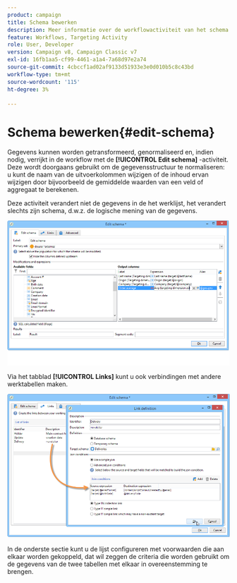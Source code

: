 ```yaml
---
product: campaign
title: Schema bewerken
description: Meer informatie over de workflowactiviteit van het schema bewerken
feature: Workflows, Targeting Activity
role: User, Developer
version: Campaign v8, Campaign Classic v7
exl-id: 16fb1aa5-cf99-4461-a1a4-7a68d97e2a74
source-git-commit: 4cbccf1ad02af9133d51933e3e0d010b5c8c43bd
workflow-type: tm+mt
source-wordcount: '115'
ht-degree: 3%

---
```


# Schema bewerken{#edit-schema}



Gegevens kunnen worden getransformeerd, genormaliseerd en, indien nodig, verrijkt in de workflow met de **[!UICONTROL Edit schema]** -activiteit. Deze wordt doorgaans gebruikt om de gegevensstructuur te normaliseren: u kunt de naam van de uitvoerkolommen wijzigen of de inhoud ervan wijzigen door bijvoorbeeld de gemiddelde waarden van een veld of aggregaat te berekenen.

Deze activiteit verandert niet de gegevens in de het werklijst, het verandert slechts zijn schema, d.w.z. de logische mening van de gegevens.

![](assets/wf_manipulation_box.png)

Via het tabblad **[!UICONTROL Links]** kunt u ook verbindingen met andere werktabellen maken.

![](assets/wf_manipulation_box_link_tab.png)

In de onderste sectie kunt u de lijst configureren met voorwaarden die aan elkaar worden gekoppeld, dat wil zeggen de criteria die worden gebruikt om de gegevens van de twee tabellen met elkaar in overeenstemming te brengen.
